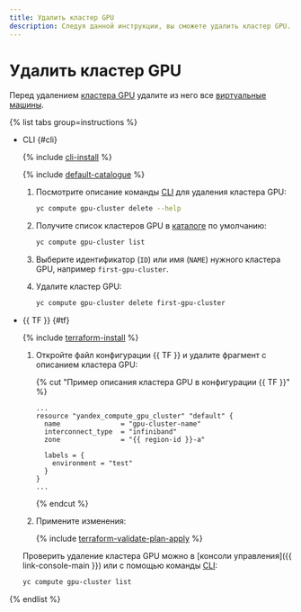 ```yaml
---
title: Удалить кластер GPU
description: Следуя данной инструкции, вы сможете удалить кластер GPU.
---
```


# Удалить кластер GPU


Перед удалением [кластера GPU](../../concepts/gpus.md#gpu-clusters) удалите из него все [виртуальные машины](../../concepts/vm.md).

{% list tabs group=instructions %}

- CLI {#cli}

  {% include [cli-install](../../../_includes/cli-install.md) %}

  {% include [default-catalogue](../../../_includes/default-catalogue.md) %}

  1. Посмотрите описание команды [CLI](../../../cli/) для удаления кластера GPU:

     ```bash
     yc compute gpu-cluster delete --help
     ```

  1. Получите список кластеров GPU в [каталоге](../../../resource-manager/concepts/resources-hierarchy.md#folder) по умолчанию:

     ```bash
     yc compute gpu-cluster list
     ```

  1. Выберите идентификатор (`ID`) или имя (`NAME`) нужного кластера GPU, например `first-gpu-cluster`.
  1. Удалите кластер GPU:

     ```bash
     yc compute gpu-cluster delete first-gpu-cluster
     ```

- {{ TF }} {#tf}

  {% include [terraform-install](../../../_includes/terraform-install.md) %}

  1. Откройте файл конфигурации {{ TF }} и удалите фрагмент с описанием кластера GPU:

     {% cut "Пример описания кластера GPU в конфигурации {{ TF }}" %}

     ```hcl
     ...
     resource "yandex_compute_gpu_cluster" "default" {
       name               = "gpu-cluster-name"
       interconnect_type  = "infiniband"
       zone               = "{{ region-id }}-a"

       labels = {
         environment = "test"
       }
     }
     ...
     ```

     {% endcut %}

  1. Примените изменения:

     {% include [terraform-validate-plan-apply](../../../_tutorials/_tutorials_includes/terraform-validate-plan-apply.md) %}

  Проверить удаление кластера GPU можно в [консоли управления]({{ link-console-main }}) или с помощью команды [CLI](../../../cli/):

    ```bash
    yc compute gpu-cluster list
    ```

{% endlist %}
